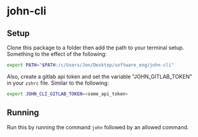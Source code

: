 # john-cli

## Setup

Clone this package to a folder then add the path to your terminal setup.
Something to the effect of the following:
```bash
export PATH="$PATH:/c/Users/Jon/Desktop/software_eng/john-cli"
```

Also, create a gitlab api token and set the variable "JOHN_GITLAB_TOKEN" in your `zshrc` file. Similar to the following:
```bash
export JOHN_CLI_GITLAB_TOKEN=<some_api_token>
```

## Running

Run this by running the command `john` followed by an allowed command.
